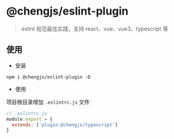 # @chengjs/eslint-plugin

> eslint 规范最佳实践，支持 react、vue、vue3、typescript 等

## 使用

- 安装

```shell
npm i @chengjs/eslint-plugin -D
```

- 使用

项目根目录增加 `.eslintrc.js` 文件

```js
// .eslintrc.js
module.export = {
  extends: ['plugin:@chengjs/typescript']
}
```
